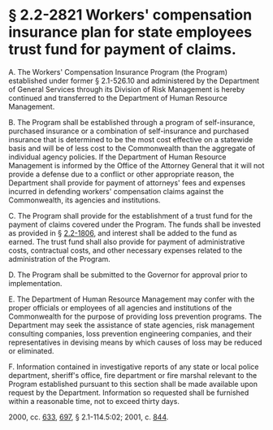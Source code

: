 # § 2.2-2821 Workers' compensation insurance plan for state employees trust fund for payment of claims.

<p>A. The Workers' Compensation Insurance Program (the Program) established under former § 2.1-526.10 and administered by the Department of General Services through its Division of Risk Management is hereby continued and transferred to the Department of Human Resource Management.</p><p>B. The Program shall be established through a program of self-insurance, purchased insurance or a combination of self-insurance and purchased insurance that is determined to be the most cost effective on a statewide basis and will be of less cost to the Commonwealth than the aggregate of individual agency policies. If the Department of Human Resource Management is informed by the Office of the Attorney General that it will not provide a defense due to a conflict or other appropriate reason, the Department shall provide for payment of attorneys' fees and expenses incurred in defending workers' compensation claims against the Commonwealth, its agencies and institutions.</p><p>C. The Program shall provide for the establishment of a trust fund for the payment of claims covered under the Program. The funds shall be invested as provided in § <a href='http://law.lis.virginia.gov/vacode/2.2-1806/'>2.2-1806</a>, and interest shall be added to the fund as earned. The trust fund shall also provide for payment of administrative costs, contractual costs, and other necessary expenses related to the administration of the Program.</p><p>D. The Program shall be submitted to the Governor for approval prior to implementation.</p><p>E. The Department of Human Resource Management may confer with the proper officials or employees of all agencies and institutions of the Commonwealth for the purpose of providing loss prevention programs. The Department may seek the assistance of state agencies, risk management consulting companies, loss prevention engineering companies, and their representatives in devising means by which causes of loss may be reduced or eliminated.</p><p>F. Information contained in investigative reports of any state or local police department, sheriff's office, fire department or fire marshal relevant to the Program established pursuant to this section shall be made available upon request by the Department. Information so requested shall be furnished within a reasonable time, not to exceed thirty days.</p><p>2000, cc. <a href='http://lis.virginia.gov/cgi-bin/legp604.exe?001+ful+CHAP0633'>633</a>, <a href='http://lis.virginia.gov/cgi-bin/legp604.exe?001+ful+CHAP0697'>697</a>, § 2.1-114.5:02; 2001, c. <a href='http://lis.virginia.gov/cgi-bin/legp604.exe?011+ful+CHAP0844'>844</a>.</p>